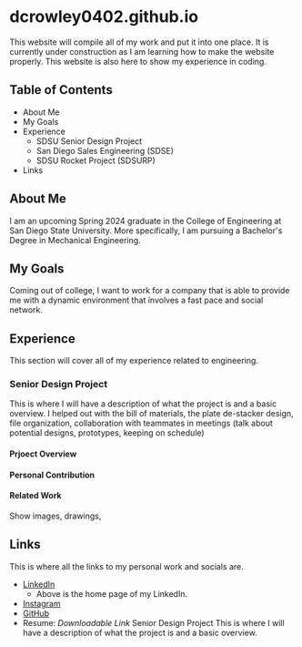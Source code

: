 # dcrowley0402.github.io
This website will compile all of my work and put it into one place. It is currently under construction as I am learning how to make the website properly. This website is also here to show my experience in coding.
## Table of Contents
* About Me
* My Goals
* Experience
  * SDSU Senior Design Project
  * San Diego Sales Engineering (SDSE)
  * SDSU Rocket Project (SDSURP)
* Links
## About Me
I am an upcoming Spring 2024 graduate in the College of Engineering at San Diego State University. More specifically, I am pursuing a Bachelor's Degree in Mechanical Engineering.
## My Goals
Coming out of college, I want to work for a company that is able to provide me with a dynamic environment that involves a fast pace and social network. 
## Experience
This section will cover all of my experience related to engineering.
### Senior Design Project
This is where I will have a description of what the project is and a basic overview.
I helped out with the bill of materials, the plate de-stacker design, file organization, collaboration with teammates in meetings (talk about potential designs, prototypes, keeping on schedule)
#### Prjoect Overview
#### Personal Contribution
#### Related Work
Show images, drawings, 
## Links
This is where all the links to my personal work and socials are.
- [LinkedIn](https://www.linkedin.com/in/derek-crowley-872565243/)
  - Above is the home page of my LinkedIn.
- [Instagram](https://www.instagram.com/derek_cro/)
- [GitHub](https://github.com/dcrowley0402)
- Resume: *Downloadable Link*
Senior Design Project
This is where I will have a description of what the project is and a basic overview.
